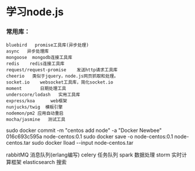 # 学习node.js

### 常用库：
```
bluebird   promise工具库(异步处理)
async   异步处理库
mongoose  mongodb连接工具库
redis    redis连接工具库
request/request-promise    发送http请求工具库
cheerio   类似于jquery，node.js网页抓取和处理。
socket.io    websocket工具库，简化socket.io
moment       日期处理工具 
underscore/lodash   实用工具库
express/koa      web框架
nunjucks/twig  模板引擎
nodemon/pm2 应用自动重启
mocha/jasmine   测试工具
```

sudo docker commit -m "centos add node" -a "Docker Newbee" 016c693c595a node-centos:0.1
sudo docker save -o node-centos:0.1 node-centos.tar
sudo docker lload --input node-centos.tar


rabbitMQ 消息队列(erlang编写)
celery   任务队列
spark    数据处理
storm    实时计算框架
elasticsearch 搜索

